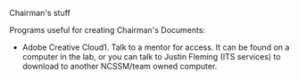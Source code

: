 Chairman's stuff

Programs useful for creating Chairman's Documents:
  - Adobe Creative Cloud1. Talk to a mentor for access. It can be found on a computer in the lab, or you can talk to Justin Fleming (ITS services) to download to another NCSSM/team owned computer. 